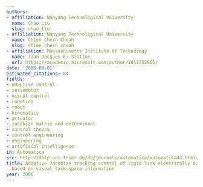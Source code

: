 ```yaml
---
authors:
- affiliation: Nanyang Technological University
  name: Chao Liu
  slug: chao_liu
- affiliation: Nanyang Technological University
  name: Chien Chern Cheah
  slug: chien_chern_cheah
- affiliation: Massachusetts Institute Of Technology
  name: Jean-Jacques E. Slotine
  url: https://academic.microsoft.com/author/2011752965/
date: '2006-09-01'
estimated_citations: 84
fields:
- adaptive control
- servomotor
- visual control
- robotics
- robot
- kinematics
- actuator
- jacobian matrix and determinant
- control theory
- control engineering
- engineering
- artificial intelligence
in: Automatica
src: http://dblp.uni-trier.de/db/journals/automatica/automatica42.html#LiuCS06
title: Adaptive Jacobian tracking control of rigid-link electrically driven robots
  based on visual task-space information
year: 2006
---
```

